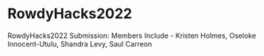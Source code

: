 # RowdyHacks2022
RowdyHacks2022 Submission: Members Include - Kristen Holmes, Oseloke Innocent-Utulu, Shandra Levy, Saul Carreon
